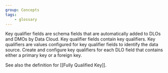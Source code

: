 ```yaml
---
group: Concepts
tags:
    - glossary
---
```

Key qualifier fields are schema fields that are automatically added to DLOs and DMOs by Data Cloud. Key qualifier fields contain key qualifiers. Key qualifiers are values configured for key qualifier fields to identify the data source. Create and configure key qualifiers for each DLO field that contains either a primary key or a foreign key.

See also the definition for [[Fully Qualified Key]].